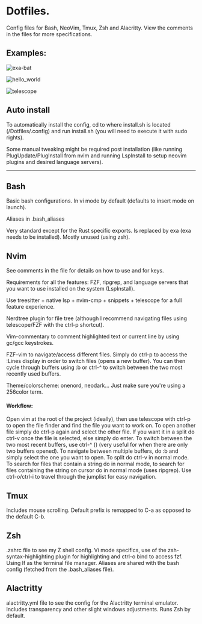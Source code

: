 # Dotfiles.


Config files for Bash, NeoVim, Tmux, Zsh and Alacritty.
View the comments in the files for more specifications.



## Examples:



![exa-bat](https://user-images.githubusercontent.com/39924874/160036120-c18d0ff3-1981-496e-bb99-499199742982.png)


![hello_world](https://user-images.githubusercontent.com/39924874/160036198-f4a8a18e-34e5-43d0-88b4-148250bd2a7f.png)


![telescope](https://user-images.githubusercontent.com/39924874/160036224-b64a3aee-d09a-4adc-a640-4fa27c846bda.png)


## Auto install


To automatically install the config, cd to where install.sh is located
(/Dotfiles/.config) and run install.sh (you will need to execute it
with sudo rights).


Some manual tweaking might be required post installation
(like running PlugUpdate/PlugInstall from nvim and running
LspInstall <server name> to setup neovim plugins and desired language servers).


---


## Bash


Basic bash configurations. In vi mode by default (defaults to insert mode on launch).


Aliases in .bash_aliases


Very standard except for the Rust specific exports. ls replaced by exa (exa needs
to be installed). Mostly unused (using zsh).


## Nvim


See comments in the file for details on how to use and for keys.


Requirements for all the features: FZF, ripgrep,
and language servers that you want to use installed on the system (LspInstall).


Use treesitter + native lsp + nvim-cmp + snippets + telescope
for a full feature experience.


Nerdtree plugin for file tree (although I recommend navigating files using telescope/FZF
with the ctrl-p shortcut).


Vim-commentary to comment highlighted text or current line by 
using gc/gcc keystrokes.


FZF-vim to navigate/access different files. Simply do ctrl-p to access the :Lines
display in order to switch files (opens a new buffer). You can then cycle through 
buffers using :b <tab> or ctrl-^ to switch between the two most recently used 
buffers.


Theme/colorscheme: onenord, neodark... Just make sure you're using a 256color term.


#### Workflow:


Open vim at the root of the project (ideally), then use
telescope with ctrl-p to open the file finder and find the file you want to work
on. To open another file simply do
ctrl-p again and select the other file. If you want it in a split do ctrl-v
once the file is selected, else simply do enter. To switch between the two
most recent buffers, use ctrl-^ (<F2>) (very useful for when there are only
two buffers opened). To navigate between multiple buffers, do :b <tab> and 
simply select the one you want to open. To split do ctrl-v in normal mode.
To search for files that contain a string do <leader><space> in normal mode,
to search for files containing the string on cursor do <space> in normal mode
(uses ripgrep). Use ctrl-o/ctrl-i to travel through the jumplist for easy
navigation.


## Tmux


Includes mouse scrolling. Default prefix is remapped to C-a as 
opposed to the default C-b.


## Zsh


.zshrc file to see my Z shell config.
Vi mode specifics, use of the zsh-syntax-highlighting plugin 
for highlighting and ctrl-o bind to access fzf. Using lf
as the terminal file manager. Aliases are
shared with the bash config (fetched from
the .bash_aliases file).


## Alactritty


alactritty.yml file to see the config for the
Alactritty terminal emulator. Includes transparency and 
other slight windows adjustments. Runs Zsh by default.
